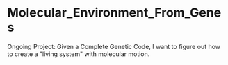 # Molecular_Environment_From_Genes
Ongoing Project: Given a Complete Genetic Code, I want to figure out how to create a "living system" with molecular motion. 
